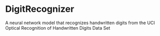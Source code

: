 # DigitRecognizer
A neural network model that recognizes handwritten digits from the UCI Optical Recognition of Handwritten Digits Data Set
